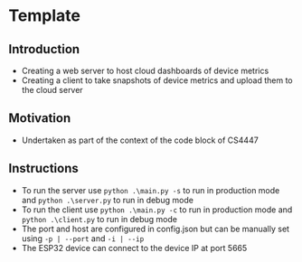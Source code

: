 # Template
## Introduction
- Creating a web server to host cloud dashboards of device metrics
- Creating a client to take snapshots of device metrics and upload them to the cloud server

## Motivation
- Undertaken as part of the context of the code block of CS4447

## Instructions
- To run the server use ```python .\main.py -s``` to run in production mode and ```python .\server.py``` to run in debug mode
- To run the client use ```python .\main.py -c``` to run in production mode and ```python .\client.py``` to run in debug mode
- The port and host are configured in config.json but can be manually set using ```-p | --port``` and ```-i | --ip```
- The ESP32 device can connect to the device IP at port 5665
